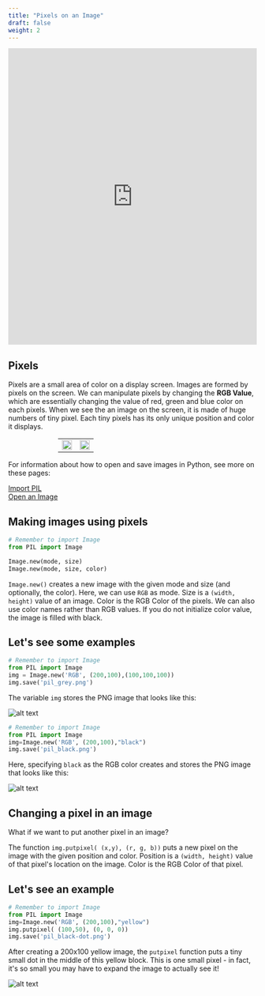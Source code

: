 ```yaml
---
title: "Pixels on an Image"
draft: false
weight: 2
---
```


<iframe width="100%" height="600px" src="https://www.youtube.com/embed/WvDHBwyM6_U" frameborder="0" allow="accelerometer; autoplay; encrypted-media; gyroscope; picture-in-picture" allowfullscreen></iframe>

## Pixels 

Pixels are a small area of color on a display screen. Images are formed by pixels on the screen. We can manipulate pixels by changing the **RGB Value**, which are essentially changing the value of red, green and blue color on each pixels. When we see the an image on the screen, it is made of huge numbers of tiny pixel. Each tiny pixels has its only unique position and color it displays.

<div style="width:80%;padding-left:20%;">
    <table>
        <td>
            <img src="../../media/nuvi.png" width=100%>
        </td>
        <td>
            <img src="../../media/pixel-nuvi.png" width=100%>
        </td>
    </table>
</div>


For information about how to open and save images in Python, see more on these pages: 

<a href="../../../image-manipulation/project-overview/" target="blank">Import PIL</a><br/>
<a href="../../../image-manipulation/open-image/" target="blank">Open an Image</a>


## Making images using pixels

```python
# Remember to import Image
from PIL import Image

Image.new(mode, size)
Image.new(mode, size, color)
```

`Image.new()` creates a new image with the given mode and size (and optionally, the color).  Here, we can use `RGB` as mode. Size is a `(width, height)` value of an image. Color is the RGB Color of the pixels. We can also use color names rather than RGB values. If you do not initialize color value, the image is filled with black.

## Let's see some examples

```python
# Remember to import Image
from PIL import Image
img = Image.new('RGB', (200,100),(100,100,100))
img.save('pil_grey.png')
```
The variable `img` stores the PNG image that looks like this: 

![alt text](../../media/grey.png "Image showing pixels first example")

```python
# Remember to import Image
from PIL import Image
img=Image.new('RGB', (200,100),"black")
img.save('pil_black.png')
```
Here, specifying `black` as the RGB color creates and stores the PNG image that looks like this:

![alt text](../../media/black.png "Image showing pixels second example")

## Changing a pixel in an image 

What if we want to put another pixel in an image? 

The function `img.putpixel( (x,y), (r, g, b))` puts a new pixel on the image with the given position and color. Position is a `(width, height)` value of that pixel's location on the image. Color is the RGB Color of that pixel.

## Let's see an example

```python
# Remember to import Image
from PIL import Image
img=Image.new('RGB', (200,100),"yellow")
img.putpixel( (100,50), (0, 0, 0))
img.save('pil_black-dot.png')
```

After creating a 200x100 yellow image, the `putpixel` function puts a tiny small dot in the middle of this yellow block.  This is one small pixel - in fact, it's so small you may have to expand the image to actually see it!

![alt text](../../media/black-dot.png "image showing pixels third example")

